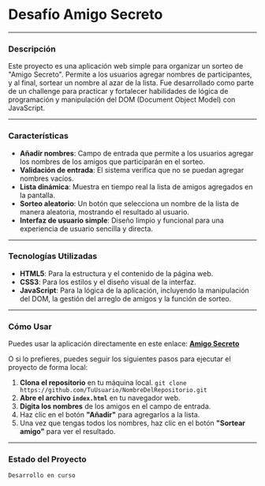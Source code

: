 # Desafío Amigo Secreto

---

### Descripción

Este proyecto es una aplicación web simple para organizar un sorteo de "Amigo Secreto". Permite a los usuarios agregar nombres de participantes, y al final, sortear un nombre al azar de la lista. Fue desarrollado como parte de un challenge para practicar y fortalecer habilidades de lógica de programación y manipulación del DOM (Document Object Model) con JavaScript.

---

### Características

* **Añadir nombres**: Campo de entrada que permite a los usuarios agregar los nombres de los amigos que participarán en el sorteo.
* **Validación de entrada**: El sistema verifica que no se puedan agregar nombres vacíos.
* **Lista dinámica**: Muestra en tiempo real la lista de amigos agregados en la pantalla.
* **Sorteo aleatorio**: Un botón que selecciona un nombre de la lista de manera aleatoria, mostrando el resultado al usuario.
* **Interfaz de usuario simple**: Diseño limpio y funcional para una experiencia de usuario sencilla y directa.

---

### Tecnologías Utilizadas

* **HTML5**: Para la estructura y el contenido de la página web.
* **CSS3**: Para los estilos y el diseño visual de la interfaz.
* **JavaScript**: Para la lógica de la aplicación, incluyendo la manipulación del DOM, la gestión del arreglo de amigos y la función de sorteo.

---

### Cómo Usar

Puedes usar la aplicación directamente en este enlace: **[Amigo Secreto](https://jociasort.github.io/alura-challenge-amigo-secreto/)**

O si lo prefieres, puedes seguir los siguientes pasos para ejecutar el proyecto de forma local:

1.  **Clona el repositorio** en tu máquina local.
    `git clone https://github.com/TuUsuario/NombreDelRepositorio.git`
2.  **Abre el archivo `index.html`** en tu navegador web.
3.  **Digita los nombres** de los amigos en el campo de entrada.
4.  Haz clic en el botón **"Añadir"** para agregarlos a la lista.
5.  Una vez que tengas todos los nombres, haz clic en el botón **"Sortear amigo"** para ver el resultado.

---

### Estado del Proyecto

`Desarrollo en curso`